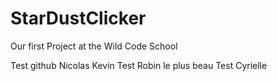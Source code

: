 # StarDustClicker
Our first Project at the Wild Code School

Test github Nicolas
Kevin
Test Robin le plus beau
Test Cyrielle
